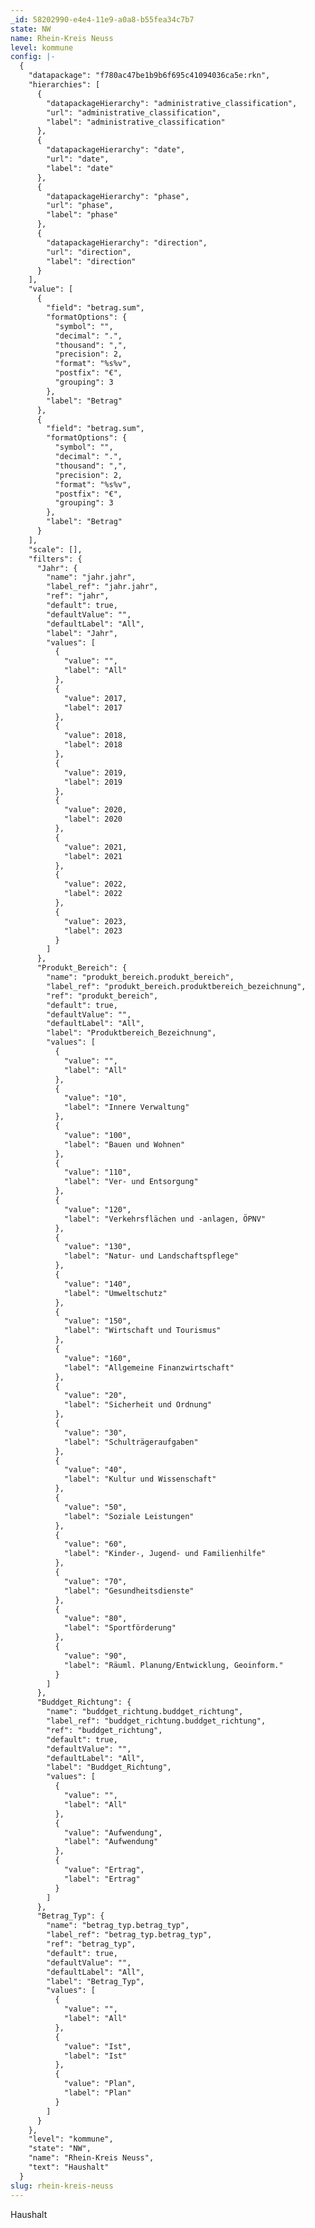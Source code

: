 ```yaml
---
_id: 58202990-e4e4-11e9-a0a8-b55fea34c7b7
state: NW
name: Rhein-Kreis Neuss
level: kommune
config: |-
  {
    "datapackage": "f780ac47be1b9b6f695c41094036ca5e:rkn",
    "hierarchies": [
      {
        "datapackageHierarchy": "administrative_classification",
        "url": "administrative_classification",
        "label": "administrative_classification"
      },
      {
        "datapackageHierarchy": "date",
        "url": "date",
        "label": "date"
      },
      {
        "datapackageHierarchy": "phase",
        "url": "phase",
        "label": "phase"
      },
      {
        "datapackageHierarchy": "direction",
        "url": "direction",
        "label": "direction"
      }
    ],
    "value": [
      {
        "field": "betrag.sum",
        "formatOptions": {
          "symbol": "",
          "decimal": ".",
          "thousand": ",",
          "precision": 2,
          "format": "%s%v",
          "postfix": "€",
          "grouping": 3
        },
        "label": "Betrag"
      },
      {
        "field": "betrag.sum",
        "formatOptions": {
          "symbol": "",
          "decimal": ".",
          "thousand": ",",
          "precision": 2,
          "format": "%s%v",
          "postfix": "€",
          "grouping": 3
        },
        "label": "Betrag"
      }
    ],
    "scale": [],
    "filters": {
      "Jahr": {
        "name": "jahr.jahr",
        "label_ref": "jahr.jahr",
        "ref": "jahr",
        "default": true,
        "defaultValue": "",
        "defaultLabel": "All",
        "label": "Jahr",
        "values": [
          {
            "value": "",
            "label": "All"
          },
          {
            "value": 2017,
            "label": 2017
          },
          {
            "value": 2018,
            "label": 2018
          },
          {
            "value": 2019,
            "label": 2019
          },
          {
            "value": 2020,
            "label": 2020
          },
          {
            "value": 2021,
            "label": 2021
          },
          {
            "value": 2022,
            "label": 2022
          },
          {
            "value": 2023,
            "label": 2023
          }
        ]
      },
      "Produkt_Bereich": {
        "name": "produkt_bereich.produkt_bereich",
        "label_ref": "produkt_bereich.produktbereich_bezeichnung",
        "ref": "produkt_bereich",
        "default": true,
        "defaultValue": "",
        "defaultLabel": "All",
        "label": "Produktbereich_Bezeichnung",
        "values": [
          {
            "value": "",
            "label": "All"
          },
          {
            "value": "10",
            "label": "Innere Verwaltung"
          },
          {
            "value": "100",
            "label": "Bauen und Wohnen"
          },
          {
            "value": "110",
            "label": "Ver- und Entsorgung"
          },
          {
            "value": "120",
            "label": "Verkehrsflächen und -anlagen, ÖPNV"
          },
          {
            "value": "130",
            "label": "Natur- und Landschaftspflege"
          },
          {
            "value": "140",
            "label": "Umweltschutz"
          },
          {
            "value": "150",
            "label": "Wirtschaft und Tourismus"
          },
          {
            "value": "160",
            "label": "Allgemeine Finanzwirtschaft"
          },
          {
            "value": "20",
            "label": "Sicherheit und Ordnung"
          },
          {
            "value": "30",
            "label": "Schulträgeraufgaben"
          },
          {
            "value": "40",
            "label": "Kultur und Wissenschaft"
          },
          {
            "value": "50",
            "label": "Soziale Leistungen"
          },
          {
            "value": "60",
            "label": "Kinder-, Jugend- und Familienhilfe"
          },
          {
            "value": "70",
            "label": "Gesundheitsdienste"
          },
          {
            "value": "80",
            "label": "Sportförderung"
          },
          {
            "value": "90",
            "label": "Räuml. Planung/Entwicklung, Geoinform."
          }
        ]
      },
      "Buddget_Richtung": {
        "name": "buddget_richtung.buddget_richtung",
        "label_ref": "buddget_richtung.buddget_richtung",
        "ref": "buddget_richtung",
        "default": true,
        "defaultValue": "",
        "defaultLabel": "All",
        "label": "Buddget_Richtung",
        "values": [
          {
            "value": "",
            "label": "All"
          },
          {
            "value": "Aufwendung",
            "label": "Aufwendung"
          },
          {
            "value": "Ertrag",
            "label": "Ertrag"
          }
        ]
      },
      "Betrag_Typ": {
        "name": "betrag_typ.betrag_typ",
        "label_ref": "betrag_typ.betrag_typ",
        "ref": "betrag_typ",
        "default": true,
        "defaultValue": "",
        "defaultLabel": "All",
        "label": "Betrag_Typ",
        "values": [
          {
            "value": "",
            "label": "All"
          },
          {
            "value": "Ist",
            "label": "Ist"
          },
          {
            "value": "Plan",
            "label": "Plan"
          }
        ]
      }
    },
    "level": "kommune",
    "state": "NW",
    "name": "Rhein-Kreis Neuss",
    "text": "Haushalt"
  }
slug: rhein-kreis-neuss
---
```

Haushalt
